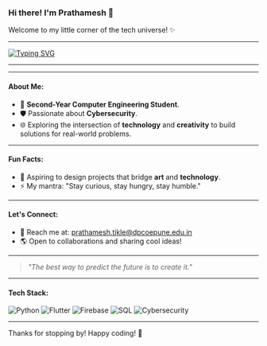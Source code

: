 ### Hi there! I'm Prathamesh 👋

Welcome to my little corner of the tech universe! ✨

---

[![Typing SVG](https://readme-typing-svg.herokuapp.com?color=36BCF7&lines=Cybersecurity+Enthusiast;Tech+Explorer;Open+to+Collaborations)](https://git.io/typing-svg)  

---

---

#### About Me:
- 🌟 **Second-Year Computer Engineering Student**.
- 🛡️ Passionate about **Cybersecurity**.
- 🌐 Exploring the intersection of **technology** and **creativity** to build solutions for real-world problems.

---

#### Fun Facts:
- 🎨 Aspiring to design projects that bridge **art** and **technology**.
- ⚡ My mantra: "Stay curious, stay hungry, stay humble."

---

#### Let's Connect:
- 📧 Reach me at: prathamesh.tikle@dpcoepune.edu.in
- 🌎 Open to collaborations and sharing cool ideas!

---

> _"The best way to predict the future is to create it."_ 

---

#### Tech Stack:
![Python](https://img.shields.io/badge/Python-3776AB?style=for-the-badge&logo=python&logoColor=white) ![Flutter](https://img.shields.io/badge/Flutter-02569B?style=for-the-badge&logo=flutter&logoColor=white) ![Firebase](https://img.shields.io/badge/Firebase-FFCA28?style=for-the-badge&logo=firebase&logoColor=black) ![SQL](https://img.shields.io/badge/SQL-00758F?style=for-the-badge&logo=sqlite&logoColor=white) ![Cybersecurity](https://img.shields.io/badge/Cybersecurity-0078D4?style=for-the-badge&logo=security&logoColor=white)

---

Thanks for stopping by! Happy coding! 🚀
